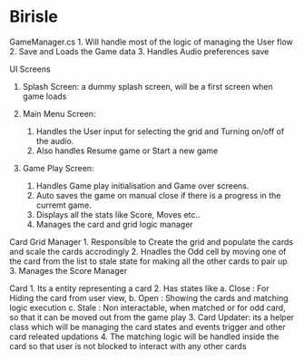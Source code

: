 # Birisle

GameManager.cs 
	1. Will handle most of the logic of managing the User flow
	2. Save and Loads the Game data
	3. Handles Audio preferences save
	

UI Screens
1. Splash Screen: a dummy splash screen, will be a first screen when game loads

2. Main Menu Screen: 
	1. Handles the User input for selecting the grid and Turning on/off of the audio. 
	2. Also handles Resume game or Start a new game
	
3. Game Play Screen: 
	1. Handles Game play initialisation and Game over screens. 
	2. Auto saves the game on manual close if there is a progress in the curremt game.
	3. Displays all the stats like Score, Moves etc..
	4. Manages the card and grid logic manager

Card Grid Manager
	1. Responsible to Create the grid and populate the cards and scale the cards accrodingly
	2. Hnadles the Odd cell by moving one of the card from the list to stale state for making all the other cards to pair up
	3. Manages the Score Manager

Card
	1. Its a entity representing a card
	2. Has states like 
		a. Close : For Hiding the card from user view, 
		b. Open : Showing the cards and matching logic execution
		c. Stale : Non interactable, when matched or for odd card, so that it can be moved out from the game play
	3. Card Updater: its a helper class which will be managing the card states and events trigger and other card releated updations
	4. The matching logic will be handled inside the card so that user is not blocked to interact with any other cards
